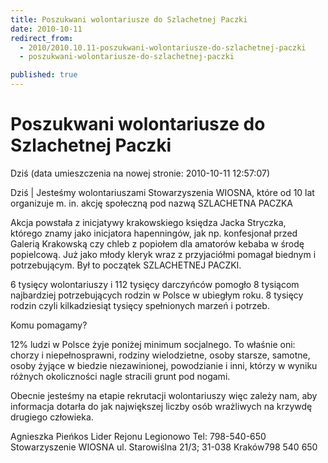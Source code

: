 ```yaml
---
title: Poszukwani wolontariusze do Szlachetnej Paczki
date: 2010-10-11
redirect_from: 
  - 2010/2010.10.11-poszukwani-wolontariusze-do-szlachetnej-paczki
  - poszukwani-wolontariusze-do-szlachetnej-paczki

published: true
---
```




# Poszukwani wolontariusze do Szlachetnej Paczki

<time>Dziś (data umieszczenia na nowej stronie: 2010-10-11 12:57:07)</time>

Dziś | 
Jesteśmy wolontariuszami Stowarzyszenia WIOSNA, które od 10 lat organizuje m. in. akcję społeczną pod nazwą SZLACHETNA PACZKA

Akcja powstała z inicjatywy krakowskiego księdza Jacka Stryczka, którego&nbsp;znamy jako inicjatora hapenningów, jak np. konfesjonał przed Galerią Krakowską czy chleb z popiołem dla amatorów kebaba w środę popielcową. Już jako młody kleryk wraz z przyjaciółmi pomagał biednym i potrzebującym. Był to początek SZLACHETNEJ PACZKI.

6 tysięcy wolontariuszy i 112 tysięcy darczyńców pomogło 8 tysiącom najbardziej potrzebujących rodzin w Polsce w ubiegłym roku. 8 tysięcy rodzin czyli kilkadziesiąt tysięcy spełnionych marzeń i potrzeb.

Komu pomagamy?

12% ludzi w Polsce żyje poniżej minimum socjalnego. To właśnie oni: chorzy&nbsp;i niepełnosprawni, rodziny wielodzietne, osoby starsze, samotne, osoby żyjące w biedzie niezawinionej, powodzianie i inni, którzy w wyniku różnych okoliczności nagle stracili grunt pod nogami.

Obecnie jesteśmy na etapie rekrutacji wolontariuszy więc zależy nam, aby informacja dotarła do jak największej liczby osób wrażliwych na krzywdę drugiego człowieka.

Agnieszka Pieńkos
Lider Rejonu Legionowo
Tel: 798-540-650
Stowarzyszenie WIOSNA
ul. Starowiślna 21/3; 31-038 Kraków798 540 650                           

<!--{{json:{"created_date":"2010-10-11 12:57:07","publish_down":"0000-00-00 00:00:00","id":"964"}}}-->